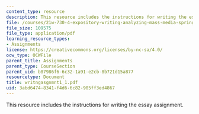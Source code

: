 ```yaml
---
content_type: resource
description: This resource includes the instructions for writing the essay assignment.
file: /courses/21w-730-4-expository-writing-analyzing-mass-media-spring-2001/3abd64748341f4d66c82905ff3ed4867_writngasgnmnt1_1.pdf
file_size: 109575
file_type: application/pdf
learning_resource_types:
- Assignments
license: https://creativecommons.org/licenses/by-nc-sa/4.0/
ocw_type: OCWFile
parent_title: Assignments
parent_type: CourseSection
parent_uid: b87986f6-6c32-1a91-e2cb-8b721d15a877
resourcetype: Document
title: writngasgnmnt1_1.pdf
uid: 3abd6474-8341-f4d6-6c82-905ff3ed4867
---
```

This resource includes the instructions for writing the essay assignment.